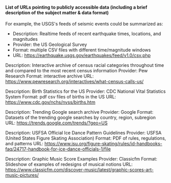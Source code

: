 #### List of URLs pointing to publicly accessible data (including a brief description of the subject matter & data format)

For example, the USGS's feeds of seismic events could be summarized as:

- Description: Realtime feeds of recent earthquake times, locations, and magnitudes
- Provider: the US Geological Survey
- Format: multiple CSV files with different time/magnitude windows
- URL: https://earthquake.usgs.gov/earthquakes/feed/v1.0/csv.php

Description: Interactive archive of census racial categories throughout time and compared to the most recent census information
Provider: Pew Research
Format: interactive archive
URL: https://www.pewresearch.org/interactives/what-census-calls-us/

Description: Birth Statistics for the US
Provider: CDC National Vital Statistics System
Format: pdf csv files of births in the US
URL: https://www.cdc.gov/nchs/nvss/births.htm

Description: Trending Google search archive
Provider: Google
Format: Datasets of the trending google searches by country, region, subregion
URL: https://trends.google.com/trends/?geo=US

Description: USFSA Official Ice Dance Pattern Guidelines
Provider: USFSA (United States Figure Skating Association)
Format: PDF of rules, regulations, and patterns
URL: https://www.isu.org/figure-skating/rules/id-handbooks-faq/24717-handbook-for-ice-dance-officials-1/file

Description: Graphic Music Score Examples
Provider: Classicfm
Format: Slideshow of examples of redesigns of musical notions
URL: https://www.classicfm.com/discover-music/latest/graphic-scores-art-music-pictures/
